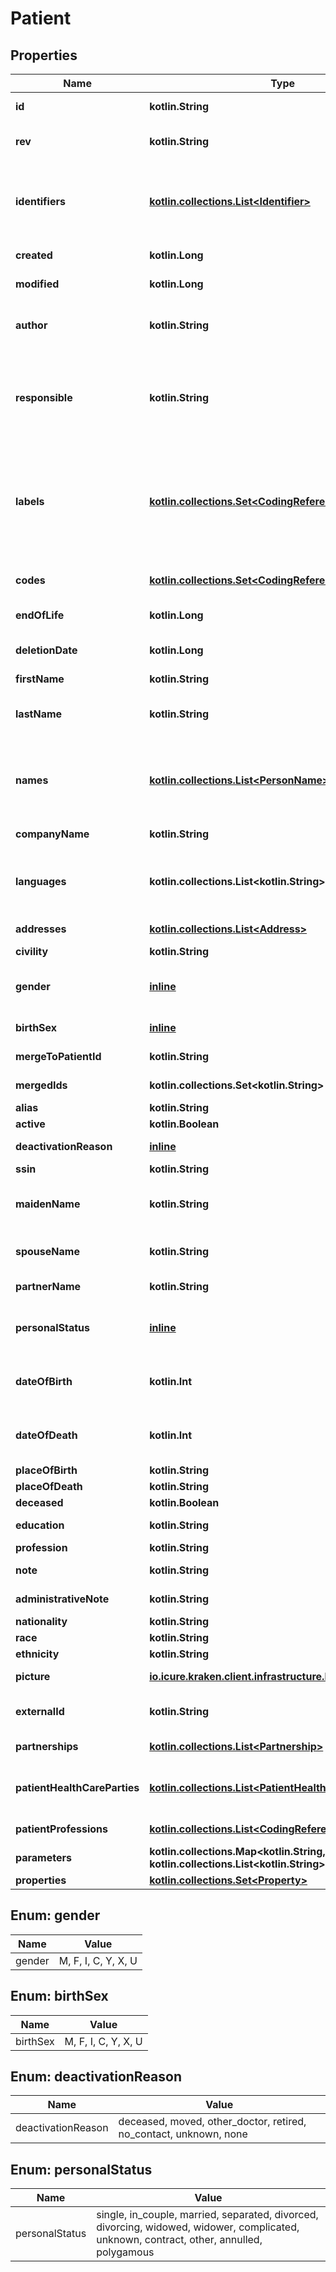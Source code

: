 
# Patient

## Properties
Name | Type | Description | Notes
------------ | ------------- | ------------- | -------------
**id** | **kotlin.String** | the Id of the patient. We encourage using either a v4 UUID or a HL7 Id. |  [optional]
**rev** | **kotlin.String** | the revision of the patient in the database, used for conflict management / optimistic locking. |  [optional]
**identifiers** | [**kotlin.collections.List&lt;Identifier&gt;**](Identifier.md) | Typically used for business / client identifiers. An identifier should identify a patient uniquely and unambiguously. However, iCure can&#39;t guarantee the uniqueness of those identifiers : This is something you need to take care of. | 
**created** | **kotlin.Long** | the creation date of the patient (encoded as epoch). |  [optional]
**modified** | **kotlin.Long** | the last modification date of the patient (encoded as epoch). |  [optional]
**author** | **kotlin.String** | The id of the [User] that created this patient. When creating the patient, this field will be filled automatically by the current user id if not provided. |  [optional]
**responsible** | **kotlin.String** | The id of the data owner that is responsible of this patient. When creating the patient, will be filled automatically by the current user data owner id ([HealthcareProfessional], [Patient] or [MedicalDevice]) if missing |  [optional]
**labels** | [**kotlin.collections.Set&lt;CodingReference&gt;**](CodingReference.md) | A label is an item from a codification system that qualifies a patient as being member of a certain class, whatever the value it might have taken. If the label qualifies the content of a field, it means that whatever the content of the field, the label will always apply. LOINC is a codification system typically used for labels. | 
**codes** | [**kotlin.collections.Set&lt;CodingReference&gt;**](CodingReference.md) | A code is an item from a codification system that qualifies the content of this patient. | 
**endOfLife** | **kotlin.Long** | Soft delete (unix epoch in ms) timestamp of the patient |  [optional]
**deletionDate** | **kotlin.Long** | the soft delete timestamp. When a patient is ”deleted“, this is set to a non null value: the moment of the deletion |  [optional]
**firstName** | **kotlin.String** | the firstname (name) of the patient. |  [optional]
**lastName** | **kotlin.String** | the lastname (surname) of the patient. This is the official lastname that should be used for official administrative purposes. |  [optional]
**names** | [**kotlin.collections.List&lt;PersonName&gt;**](PersonName.md) | the list of all names of the patient, also containing the official full name information. Ordered by preference of use. First element is therefore the official name used for the patient in the application | 
**companyName** | **kotlin.String** | the name of the company this patient is member of. |  [optional]
**languages** | **kotlin.collections.List&lt;kotlin.String&gt;** | the list of languages spoken by the patient ordered by fluency (alpha-2 code http://www.loc.gov/standards/iso639-2/ascii_8bits.html). | 
**addresses** | [**kotlin.collections.List&lt;Address&gt;**](Address.md) | the list of addresses (with address type). | 
**civility** | **kotlin.String** | Mr., Ms., Pr., Dr. ... |  [optional]
**gender** | [**inline**](#GenderEnum) | the gender of the patient: male, female, indeterminate, changed, changedToMale, changedToFemale, unknown |  [optional]
**birthSex** | [**inline**](#BirthSexEnum) | the birth sex of the patient: male, female, indeterminate, unknown |  [optional]
**mergeToPatientId** | **kotlin.String** | The id of the patient this patient has been merged with. |  [optional]
**mergedIds** | **kotlin.collections.Set&lt;kotlin.String&gt;** | The ids of the patients that have been merged inside this patient. | 
**alias** | **kotlin.String** | An alias of the person, nickname, ... |  [optional]
**active** | **kotlin.Boolean** | Is the patient active (boolean). | 
**deactivationReason** | [**inline**](#DeactivationReasonEnum) | When not active, the reason for deactivation. | 
**ssin** | **kotlin.String** | Social security inscription number. |  [optional]
**maidenName** | **kotlin.String** | Lastname at birth (can be different of the current name), depending on the country, must be used to design the patient . |  [optional]
**spouseName** | **kotlin.String** | Lastname of the spouse for a married woman, depending on the country, can be used to design the patient. |  [optional]
**partnerName** | **kotlin.String** | Lastname of the partner, should not be used to design the patient. |  [optional]
**personalStatus** | [**inline**](#PersonalStatusEnum) | any of &#x60;single&#x60;, &#x60;in_couple&#x60;, &#x60;married&#x60;, &#x60;separated&#x60;, &#x60;divorced&#x60;, &#x60;divorcing&#x60;, &#x60;widowed&#x60;, &#x60;widower&#x60;, &#x60;complicated&#x60;, &#x60;unknown&#x60;, &#x60;contract&#x60;, &#x60;other&#x60;. |  [optional]
**dateOfBirth** | **kotlin.Int** | The birthdate encoded as a fuzzy date on 8 positions (YYYYMMDD) MM and/or DD can be set to 00 if unknown (19740000 is a valid date). |  [optional]
**dateOfDeath** | **kotlin.Int** | The date of death encoded as a fuzzy date on 8 positions (YYYYMMDD) MM and/or DD can be set to 00 if unknown (19740000 is a valid date). |  [optional]
**placeOfBirth** | **kotlin.String** | The place of birth. |  [optional]
**placeOfDeath** | **kotlin.String** | The place of death. |  [optional]
**deceased** | **kotlin.Boolean** | Is the patient deceased. |  [optional]
**education** | **kotlin.String** | The level of education (college degree, undergraduate, phd). |  [optional]
**profession** | **kotlin.String** | The current professional activity. |  [optional]
**note** | **kotlin.String** | A text note (can be confidential, encrypted by default). |  [optional]
**administrativeNote** | **kotlin.String** | An administrative note, not confidential. |  [optional]
**nationality** | **kotlin.String** | The nationality of the patient. |  [optional]
**race** | **kotlin.String** | The race of the patient. |  [optional]
**ethnicity** | **kotlin.String** | The ethnicity of the patient. |  [optional]
**picture** | [**io.icure.kraken.client.infrastructure.ByteArrayWrapper**](io.icure.kraken.client.infrastructure.ByteArrayWrapper.md) | A picture usually saved in JPEG format. |  [optional]
**externalId** | **kotlin.String** | An external (from another source) id with no guarantee or requirement for unicity . |  [optional]
**partnerships** | [**kotlin.collections.List&lt;Partnership&gt;**](Partnership.md) | List of partners, or persons of contact (of class Partnership, see below). | 
**patientHealthCareParties** | [**kotlin.collections.List&lt;PatientHealthCareParty&gt;**](PatientHealthCareParty.md) | Links (usually for therapeutic reasons) between this patient and healthcare parties (of class PatientHealthcareParty). | 
**patientProfessions** | [**kotlin.collections.List&lt;CodingReference&gt;**](CodingReference.md) | Codified list of professions exercised by this patient. | 
**parameters** | **kotlin.collections.Map&lt;kotlin.String, kotlin.collections.List&lt;kotlin.String&gt;&gt;** | Extra parameters | 
**properties** | [**kotlin.collections.Set&lt;Property&gt;**](Property.md) | Extra properties | 


<a name="GenderEnum"></a>
## Enum: gender
Name | Value
---- | -----
gender | M, F, I, C, Y, X, U


<a name="BirthSexEnum"></a>
## Enum: birthSex
Name | Value
---- | -----
birthSex | M, F, I, C, Y, X, U


<a name="DeactivationReasonEnum"></a>
## Enum: deactivationReason
Name | Value
---- | -----
deactivationReason | deceased, moved, other_doctor, retired, no_contact, unknown, none


<a name="PersonalStatusEnum"></a>
## Enum: personalStatus
Name | Value
---- | -----
personalStatus | single, in_couple, married, separated, divorced, divorcing, widowed, widower, complicated, unknown, contract, other, annulled, polygamous




